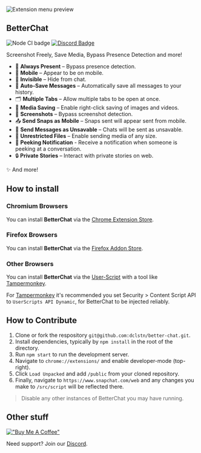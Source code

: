 ![Extension menu preview](https://github.com/user-attachments/assets/ecdbbe0b-8d74-4806-b168-f7e0cbf6a324)

## BetterChat

![Node CI badge](https://github.com/dclstn/better-chat/actions/workflows/node.js.yml/badge.svg)
[![Discord Badge](https://dcbadge.limes.pink/api/server/https://discord.gg/hpmjAJZR3H?style=flat)](https://discord.gg/hpmjAJZR3H)

Screenshot Freely, Save Media, Bypass Presence Detection and more!

- 👤 **Always Present** – Bypass presence detection.
- 📱 **Mobile** – Appear to be on mobile.
- 👻 **Invisible** – Hide from chat.
- 💾 **Auto-Save Messages** – Automatically save all messages to your history.
- 🗂️ **Multiple Tabs** – Allow multiple tabs to be open at once.
- 💾 **Media Saving** – Enable right-click saving of images and videos.
- 📸 **Screenshots** – Bypass screenshot detection.
- 📤 **Send Snaps as Mobile** – Snaps sent will appear sent from mobile.
- 🚫 **Send Messages as Unsavable** – Chats will be sent as unsavable.
- 📂 **Unrestricted Files** – Enable sending media of any size.
- 🫣 **Peeking Notification** - Receive a notification when someone is peeking at a conversation.
- 🔒 **Private Stories** – Interact with private stories on web.

✨ And more!

## How to install

### Chromium Browsers

You can install **BetterChat** via the [Chrome Extension Store](https://chrome.google.com/webstore/detail/betterchat/bomphfefmmkghdkkpjdafehnmfpifook).

### Firefox Browsers

You can install **BetterChat** via the [Firefox Addon Store](https://addons.mozilla.org/firefox/addon/betterchat/).

### Other Browsers

You can install **BetterChat** via the [User-Script](https://better-chat.vasp.dev/build/userscript.js) with a tool like [Tampermonkey](https://www.tampermonkey.net/).

For [Tampermonkey](https://www.tampermonkey.net/) it's recommended you set Security > Content Script API to `UserScripts API Dynamic`, for BetterChat to be injected reliably.

## How to Contribute

1. Clone or fork the respository `git@github.com:dclstn/better-chat.git`.
2. Install dependencies, typically by `npm install` in the root of the directory.
3. Run `npm start` to run the development server.
4. Navigate to `chrome://extensions/` and enable developer-mode (top-right).
5. Click `Load Unpacked` and add `/public` from your cloned repository.
6. Finally, navigate to `https://www.snapchat.com/web` and any changes you make to `/src/script` will be reflected there.

> Disable any other instances of BetterChat you may have running.

## Other stuff

[!["Buy Me A Coffee"](https://www.buymeacoffee.com/assets/img/custom_images/orange_img.png)](https://www.buymeacoffee.com/dclstn)

Need support? Join our [Discord](https://discord.gg/hpmjAJZR3H).
